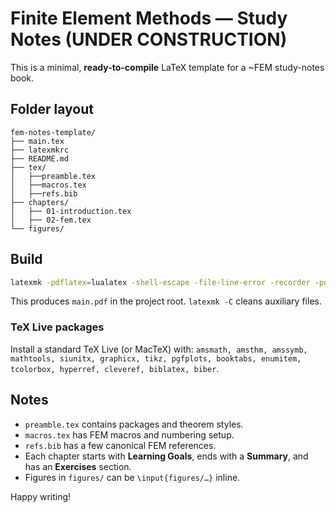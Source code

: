 # Finite Element Methods — Study Notes (UNDER CONSTRUCTION)

This is a minimal, **ready-to-compile** LaTeX template for a ~FEM study-notes book.

## Folder layout
```
fem-notes-template/
├── main.tex
├── latexmkrc
├── README.md
├── tex/
│   ├──preamble.tex
│   ├──macros.tex
│   ├──refs.bib
├── chapters/
│   ├── 01-introduction.tex
│   ├── 02-fem.tex
└── figures/
```

## Build

```bash
latexmk -pdflatex=lualatex -shell-escape -file-line-error -recorder -pdf -g main.tex
```
This produces `main.pdf` in the project root. `latexmk -C` cleans auxiliary files.


### TeX Live packages
Install a standard TeX Live (or MacTeX) with: `amsmath, amsthm, amssymb, mathtools, siunitx, graphicx, tikz, pgfplots, booktabs, enumitem, tcolorbox, hyperref, cleveref, biblatex, biber`.

## Notes
- `preamble.tex` contains packages and theorem styles.
- `macros.tex` has FEM macros and numbering setup.
- `refs.bib` has a few canonical FEM references.
- Each chapter starts with **Learning Goals**, ends with a **Summary**, and has an **Exercises** section.
- Figures in `figures/` can be `\input{figures/…}` inline.

Happy writing!
